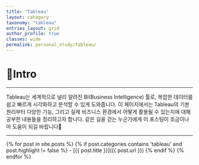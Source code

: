 ```yaml
---
title: "Tableau"
layout: category
taxonomy: "tableau"
entries_layout: grid
author_profile: true
classes: wide
permalink: personal_study/tableau/
---
```


# 📌Intro
---
Tableau는 세계적으로 널리 알려진 BI(Business Intelligence) 툴로, 복잡한 데이터를 쉽고 빠르게 시각화하고 분석할 수 있게 도와줍니다. 이 페이지에서는 Tableau의 기본 원리부터 다양한 기능, 그리고 실제 비즈니스 환경에서 어떻게 활용될 수 있는지에 대해 공부한 내용들을 정리하고자 합니다. 같은 길을 걷는 누군가에게 이 포스팅이 조금이나마 도움이 되길 바랍니다🙏

---

{% for post in site.posts %}
  {% if post.categories contains 'tableau' and post.highlight != false %}
    - [{{ post.title }}]({{ post.url }})
  {% endif %}
{% endfor %}

